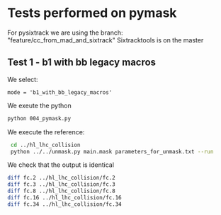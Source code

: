 # Tests performed on pymask

For pysixtrack we are using the branch: "feature/cc_from_mad_and_sixtrack"
Sixtracktools is on the master

## Test 1 - b1 with bb legacy macros

We select:
```
mode = 'b1_with_bb_legacy_macros'
```
We exeute the python
```bash
python 004_pymask.py
```

We execute the reference:
```bash
 cd ../hl_lhc_collision
 python ../../unmask.py main.mask parameters_for_unmask.txt --run
```

We check that the output is identical
```bash
diff fc.2 ../hl_lhc_collision/fc.2
diff fc.3 ../hl_lhc_collision/fc.3
diff fc.8 ../hl_lhc_collision/fc.8
diff fc.16 ../hl_lhc_collision/fc.16
diff fc.34 ../hl_lhc_collision/fc.34
```
